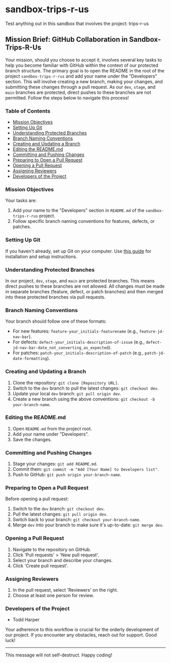 # sandbox-trips-r-us

Test anything out in this sandbox that involves the project: trips-r-us

## Mission Brief: GitHub Collaboration in Sandbox-Trips-R-Us

Your mission, should you choose to accept it, involves several key tasks to help you become familiar with GitHub within the context of our protected branch structure. The primary goal is to open the README in the root of the project `sandbox-trips-r-rus` and add your name under the "Developers" section. This will involve creating a new branch, making your changes, and submitting these changes through a pull request. As our `dev`, `stage`, and `main` branches are protected, direct pushes to these branches are not permitted. Follow the steps below to navigate this process!

### Table of Contents

- [Mission Objectives](#mission-objectives)
- [Setting Up Git](#setting-up-git)
- [Understanding Protected Branches](#understanding-protected-branches)
- [Branch Naming Conventions](#branch-naming-conventions)
- [Creating and Updating a Branch](#creating-and-updating-a-branch)
- [Editing the README.md](#editing-the-readmemd)
- [Committing and Pushing Changes](#committing-and-pushing-changes)
- [Preparing to Open a Pull Request](#preparing-to-open-a-pull-request)
- [Opening a Pull Request](#opening-a-pull-request)
- [Assigning Reviewers](#assigning-reviewers)
- [Developers of the Project](#developers-of-the-project)

### Mission Objectives

Your tasks are:

1. Add your name to the "Developers" section in `README.md` of the `sandbox-trips-r-rus` project.
2. Follow specific branch naming conventions for features, defects, or patches.

### Setting Up Git

If you haven't already, set up Git on your computer. Use [this guide](https://git-scm.com/book/en/v2/Getting-Started-Installing-Git) for installation and setup instructions.

### Understanding Protected Branches

In our project, `dev`, `stage`, and `main` are protected branches. This means direct pushes to these branches are not allowed. All changes must be made in separate branches (feature, defect, or patch branches) and then merged into these protected branches via pull requests.

### Branch Naming Conventions

Your branch should follow one of these formats:

- For new features: `feature-your_initials-featurename` (e.g., `feature-jd-nav-bar`).
- For defects: `defect-your_initials-description-of-issue` (e.g., `defect-jd-nav-bar-date_not_converting_as_expected`).
- For patches: `patch-your_initials-description-of-patch` (e.g., `patch-jd-date-formatting`).

### Creating and Updating a Branch

1. Clone the repository: `git clone [Repository URL]`.
2. Switch to the `dev` branch to pull the latest changes: `git checkout dev`.
3. Update your local `dev` branch: `git pull origin dev`.
4. Create a new branch using the above conventions: `git checkout -b your-branch-name`.

### Editing the README.md

1. Open `README.md` from the project root.
2. Add your name under "Developers".
3. Save the changes.

### Committing and Pushing Changes

1. Stage your changes: `git add README.md`.
2. Commit them: `git commit -m "Add [Your Name] to Developers list"`.
3. Push to GitHub: `git push origin your-branch-name`.

### Preparing to Open a Pull Request

Before opening a pull request:

1. Switch to the `dev` branch: `git checkout dev`.
2. Pull the latest changes: `git pull origin dev`.
3. Switch back to your branch: `git checkout your-branch-name`.
4. Merge `dev` into your branch to make sure it's up-to-date: `git merge dev`.

### Opening a Pull Request

1. Navigate to the repository on GitHub.
2. Click 'Pull requests' > 'New pull request'.
3. Select your branch and describe your changes.
4. Click 'Create pull request'.

### Assigning Reviewers

1. In the pull request, select 'Reviewers' on the right.
2. Choose at least one person for review.

### Developers of the Project

- Todd Harper

Your adherence to this workflow is crucial for the orderly development of our project. If you encounter any obstacles, reach out for support. Good luck!

---

This message will not self-destruct. Happy coding!
